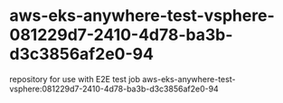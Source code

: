 # aws-eks-anywhere-test-vsphere-081229d7-2410-4d78-ba3b-d3c3856af2e0-94
repository for use with E2E test job aws-eks-anywhere-test-vsphere:081229d7-2410-4d78-ba3b-d3c3856af2e0-94
